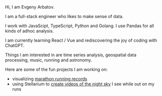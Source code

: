 Hi, I am Evgeny Arbatov.

I am a full-stack engineer who likes to make sense of data. 

I work with JavaScipt, TypeScript, Python and Golang. I use Pandas for all kinds of adhoc analysis. 

I am currently learning React / Vue and rediscovering the joy of coding with ChatGPT.

Things I am interested in are time series analysis, geospatial data processing, music, running and astronomy.

Here are some of the fun projects I am working on:

- visualizing [marathon running records](https://github.com/evgeniyarbatov/marathons)
- using Stellarium to [create videos of the night sky](https://github.com/evgeniyarbatov/stargazing-on-the-run) I see while out on my runs




